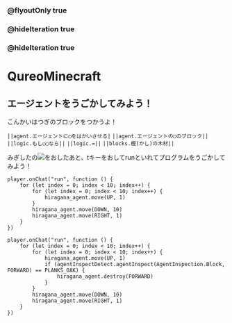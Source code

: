 ### @flyoutOnly true
### @hideIteration true
### @hideIteration true
# QureoMinecraft

## エージェントをうごかしてみよう！

こんかいはつぎのブロックをつかうよ！

``||agent.エージェントに◯をはかいさせる|``
``||agent.エージェントの○のブロック||``
``||logic.もし○○なら||``
``||logic.=||``
``||blocks.樫(かし)の木材||``


みぎしたの![](https://raw.githubusercontent.com/camp-minecraft/TechkidsCampTutorial/master/images/playbutton.png)をおしたあと、tキーをおしてrunといれてプログラムをうごかしてみよう！

```template
player.onChat("run", function () {
    for (let index = 0; index < 10; index++) {
        for (let index = 0; index < 10; index++) {
            hiragana_agent.move(UP, 1)
        }
        hiragana_agent.move(DOWN, 10)
        hiragana_agent.move(RIGHT, 1)
    }
})
```
```ghost
player.onChat("run", function () {
    for (let index = 0; index < 10; index++) {
        for (let index = 0; index < 10; index++) {
            hiragana_agent.move(UP, 1)
            if (agentInspectDetect.agentInspect(AgentInspection.Block, FORWARD) == PLANKS_OAK) {
                hiragana_agent.destroy(FORWARD)
            }
        }
        hiragana_agent.move(DOWN, 10)
        hiragana_agent.move(RIGHT, 1)
    }
})
```